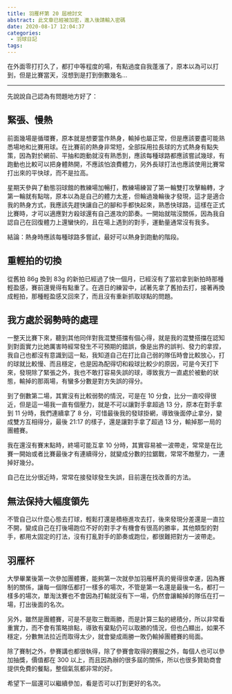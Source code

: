 ```yaml
---
title: 羽雁杯第 20 屆檢討文
abstract: 此文章已經被加密，進入後請輸入密碼
date: 2020-08-17 12:04:37
categories:
 - 羽球日記
tags:
---
```


在外面零打打久了，都打中等程度的場，有點過度自我蓬漲了，原本以為可以打到，但是比賽當天，沒想到是打到倒數幾名...

<!--more-->

---

先說說自己認為有問題地方好了：

## 緊張、慢熱

前面幾場是循環賽，原本就是想要當作熱身，輸掉也屬正常，但是應該要盡可能熟悉場地和比賽用球。在比賽前的熱身非常短，全部採用拉長球的方式熱身有點失策，因為對於網前、平抽和跑動就沒有熟悉到，應該每種球路都應該嘗試幾球，有跑動也比較可以把身體熱開，不應該怕浪費體力，另外長球打法也應該使用比賽常打出來的平快球，而不是拉高。

星期天參與了動態羽球館的教練場加暢打，教練場練習了第一輪雙打攻擊輪轉，才第一輪就有點喘，原本以為是自己的體力太差，但輪過幾輪後才發現，這才是適合我的熱身方式，我應該先趕快讓自己的腳和手都快起來，熟悉快球路，這樣在正式比賽時，才可以適應對方殺球還有自己進攻的節奏。一開始就喘沒關係，因為我自認自己在回復體力上還蠻快的，且在場上遇到的對手，運動量通常沒有我多。

結論：熱身時應該每種球路多嘗試，最好可以熱身到跑動的階段。

## 重輕拍的切換

從舊拍 86g 換到 83g 的新拍已經過了快一個月，已經沒有了當初拿到新拍時那種輕盈感，賽前還覺得有點重了。在週日的練習中，試著先拿了舊拍去打，接著再換成輕拍，那種輕盈感又回來了，而且沒有重新抓取球點的問題。

## 我方處於弱勢時的處理

一整天比賽下來，聽到其他同伴對我混雙搭擋有個心得，就是我的混雙搭擋在認知到對面實力比她厲害時經常發生不可預期的錯誤，像是出界的誤判、發力的拿捏，我自己也都沒有意識到這一點，我知道自己在打比自己弱的隊伍時會比較放心，打的球就比較慢、而且穩定，也是因為配得切和殺球比較少的原因，可是今天打下來，發現除了緊張之外，我也不敢打容易失誤的球，導致我方一直處於被動的狀態，輸掉的那兩場，有蠻多分數是對方失誤的得分。

到了倒數第二場，其實沒有比較弱勢的情況，可是在 10 分食，比分一直咬得很近，但是這一場我一直有個壓力，就是不可以讓對手拿超過 13 分，原本在對手拿到 11 分時，我們連續拿了 8 分，可惜最後我的發球掛網，導致後面停止拿分，變成雙方互相得分，最後 21:17 的樣子，還是讓對手拿了超過 13 分，輸掉那一局的團體賽。

我在還沒有賽末點時，終場可能互拿 10 分時，其實容易被一波帶走，常常是在比賽一開始或者比賽最後才有連續得分，就變成分數的拉鋸戰，常常不敵壓力，一連掉好幾分。

自己在比分很近時，常常在接發球發生失誤，目前還在找改善的方法。

## 無法保持大幅度領先

不管自己以什麼心態去打球，輕鬆打還是積極進攻去打，後來發現分差還是一直拉不開，變成自己在打後場跑位不好的對手才有機會有很高的勝率，其他類型的對手，都用太固定的打法，沒有打亂對手的節奏或跑位，都很難把對方一波帶走。

## 羽雁杯

大學畢業後第一次參加團體賽，能夠第一次就參加羽雁杯真的覺得很幸運，因為賽制的關係，讓每一個隊伍都打一樣多的場次，不管是第一名還是最後一名，都打一樣多的場次，單淘汰賽也不會因為打輸就沒有下一場，仍然會讓輸掉的隊伍在打一場，打出後面的名次。

另外，雖然是團體賽，可是不是取三戰兩勝，而是計算三點的總積分，所以非常看重實力，而不會有策略排點，導致有棄點仍可以取勝的情況，但也凸顯出，如果不穩定，分數無法拉近而取得太少，就會變成兩勝一敗仍輸掉團體賽的局面。

除了賽制之外，參賽講也都很執得，除了參賽會取得的賽服之外，每個人也可以參加抽獎，價值都在 300 以上，而且因為辦的很多屆的關係，所以也很多贊助商會提供免費的餐點，整個氣氛都非常的好。

希望下一屆還可以繼續參加，看是否可以打到更好的名次。